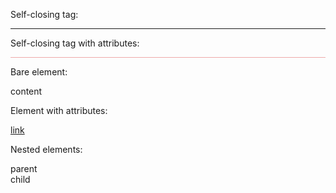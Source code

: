 Self-closing tag:

<hr/>

Self-closing tag with attributes:

<hr style="background: #eaa" />

Bare element:

<div>content</div>

Element with attributes:

<a href="http://parsedown.org">link</a>

Nested elements:

<div>
parent
<div>
child
</div>
</div>